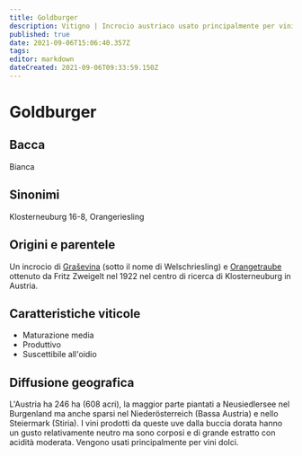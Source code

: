 ```yaml
---
title: Goldburger
description: Vitigno | Incrocio austriaco usato principalmente per vini dolci
published: true
date: 2021-09-06T15:06:40.357Z
tags: 
editor: markdown
dateCreated: 2021-09-06T09:33:59.150Z
---
```


# Goldburger

## Bacca
Bianca

## Sinonimi
Klosterneuburg 16-8, Orangeriesling


## Origini e parentele
Un incrocio di [Graševina](/vitigni/grasevina) (sotto il nome di Welschriesling) e [Orangetraube](/vitigni-orangetraube) ottenuto da Fritz Zweigelt nel 1922 nel centro di ricerca di Klosterneuburg in Austria.

## Caratteristiche viticole

- Maturazione media
- Produttivo
- Suscettibile all'oidio

## Diffusione geografica

L'Austria ha 246 ha (608 acri), la maggior parte piantati a Neusiedlersee nel Burgenland ma anche sparsi nel Niederösterreich (Bassa Austria) e nello Steiermark (Stiria). I vini prodotti da queste uve dalla buccia dorata hanno un gusto relativamente neutro ma sono corposi e di grande estratto con acidità moderata. Vengono usati principalmente per vini dolci.